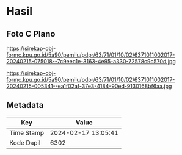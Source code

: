 # Hasil

## Foto C Plano

https://sirekap-obj-formc.kpu.go.id/5a90/pemilu/pdpr/63/71/01/10/02/6371011002017-20240215-075018--7c9eec1e-3163-4e95-a330-72578c9c570d.jpg

https://sirekap-obj-formc.kpu.go.id/5a90/pemilu/pdpr/63/71/01/10/02/6371011002017-20240215-005341--ea1f02af-37e3-4184-90ed-9130168bf6aa.jpg


## Metadata

| Key        | Value               |
| ---------- | ------------------- |
| Time Stamp | 2024-02-17 13:05:41 |
| Kode Dapil | 6302                |




